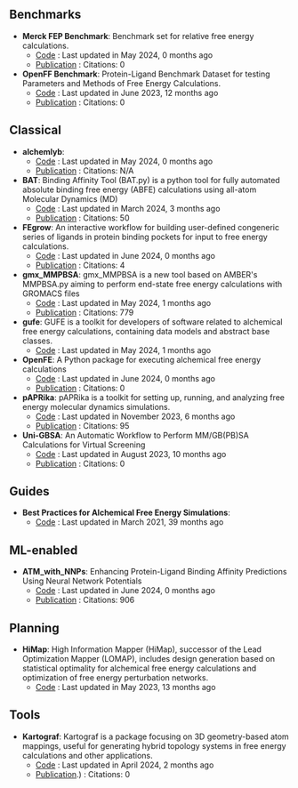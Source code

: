 
## **Benchmarks**
- **Merck FEP Benchmark**: Benchmark set for relative free energy calculations.
	- [Code](https://github.com/MCompChem/fep-benchmark) : Last updated in May 2024, 0 months ago
	- [Publication](https://doi.org/10.5281/zenodo.3360435) : Citations: 0
- **OpenFF Benchmark**: Protein-Ligand Benchmark Dataset for testing Parameters and Methods of Free Energy Calculations.
	- [Code](https://github.com/openforcefield/protein-ligand-benchmark) : Last updated in June 2023, 12 months ago
	- [Publication](https://doi.org/10.5281/zenodo.4813735.svg) : Citations: 0

## **Classical**
- **alchemlyb**: 
	- [Code](https://github.com/alchemistry/alchemlyb) : Last updated in May 2024, 0 months ago
	- [Publication](https://zenodo.org/badge/latestdoi/68669096) : Citations: N/A
- **BAT**: Binding Affinity Tool (BAT.py) is a python tool for fully automated absolute binding free energy (ABFE) calculations using all-atom Molecular Dynamics (MD)
	- [Code](https://github.com/GHeinzelmann/BAT.py) : Last updated in March 2024, 3 months ago
	- [Publication](https://doi.org/10.1038/s41598-020-80769-1) : Citations: 50
- **FEgrow**: An interactive workflow for building user-defined congeneric series of ligands in protein binding pockets for input to free energy calculations.
	- [Code](https://github.com/cole-group/FEgrow) : Last updated in June 2024, 0 months ago
	- [Publication](https://doi.org/10.1038/s42004-022-00754-9) : Citations: 4
- **gmx_MMPBSA**: gmx_MMPBSA is a new tool based on AMBER's MMPBSA.py aiming to perform end-state free energy calculations with GROMACS files
	- [Code](https://github.com/Valdes-Tresanco-MS/gmx_MMPBSA) : Last updated in May 2024, 1 months ago
	- [Publication](https://doi.org/10.1021/acs.jctc.1c00645) : Citations: 779
- **gufe**: GUFE is a toolkit for developers of software related to alchemical free energy calculations, containing data models and abstract base classes.
	- [Code](https://github.com/OpenFreeEnergy/gufe) : Last updated in May 2024, 1 months ago
- **OpenFE**: A Python package for executing alchemical free energy calculations
	- [Code](https://github.com/OpenFreeEnergy/openfe) : Last updated in June 2024, 0 months ago
	- [Publication](https://doi.org/10.5281/zenodo.8344248.svg) : Citations: 0
- **pAPRika**: pAPRika is a toolkit for setting up, running, and analyzing free energy molecular dynamics simulations.
	- [Code](https://github.com/GilsonLabUCSD/pAPRika) : Last updated in November 2023, 6 months ago
	- [Publication](https://doi.org/10.1021/acs.jctc.5b00405) : Citations: 95
- **Uni-GBSA**: An Automatic Workflow to Perform MM/GB(PB)SA Calculations for Virtual Screening
	- [Code](https://github.com/dptech-corp/Uni-GBSA) : Last updated in August 2023, 10 months ago
	- [Publication](https://doi.org/10.1093/bib/bbad218/7199492) : Citations: 0

## **Guides**
- **Best Practices for Alchemical Free Energy Simulations**: 
	- [Code](https://github.com/alchemistry/alchemical-best-practices) : Last updated in March 2021, 39 months ago

## **ML-enabled**
- **ATM_with_NNPs**: Enhancing Protein-Ligand Binding Affinity Predictions Using Neural Network Potentials
	- [Code](https://github.com/compsciencelab/ATM_benchmark/tree/main/ATM_With_NNPs) : Last updated in June 2024, 0 months ago
	- [Publication](https://doi.org/10.1021/ja512751q) : Citations: 906

## **Planning**
- **HiMap**: High Information Mapper (HiMap), successor of the Lead Optimization Mapper (LOMAP), includes design generation based on statistical optimality for alchemical free energy calculations and optimization of free energy perturbation networks.
	- [Code](https://github.com/MobleyLab/HiMap) : Last updated in May 2023, 13 months ago

## **Tools**
- **Kartograf**: Kartograf is a package focusing on 3D geometry-based atom mappings, useful for generating hybrid topology systems in free energy calculations and other applications.
	- [Code](https://github.com/OpenFreeEnergy/kartograf) : Last updated in April 2024, 2 months ago
	- [Publication](https://doi.org/10.1021/acs.jctc.3c01206).) : Citations: 0
